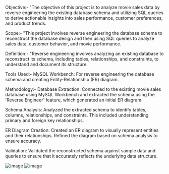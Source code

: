 Objective:-
"The objective of this project is to analyze movie sales data by reverse engineering the existing database schema and utilizing SQL queries to derive actionable insights into sales performance, customer preferences, and product trends.

Scope:-
"This project involves reverse engineering the database schema to reconstruct the database design and then using SQL queries to analyze sales data, customer behavior, and movie performance.

Definition:-
"Reverse engineering involves analyzing an existing database to reconstruct its schema, including tables, relationships, and constraints, to understand and document its structure.

Tools Used:-
MySQL Workbench: For reverse engineering the database schema and creating Entity-Relationship (ER) diagram.

Methodology:-
Database Extraction: Connected to the existing movie sales database using MySQL Workbench and extracted the schema using the 'Reverse Engineer' feature, which generated an initial ER diagram.

Schema Analysis: Analyzed the extracted schema to identify tables, columns, relationships, and constraints. This included understanding primary and foreign key relationships.

ER Diagram Creation: Created an ER diagram to visually represent entities and their relationships. Refined the diagram based on schema analysis to ensure accuracy.

Validation: Validated the reconstructed schema against sample data and queries to ensure that it accurately reflects the underlying data structure.


![image](https://github.com/user-attachments/assets/58de5fd6-2829-484f-bfce-13b39ccb201f)
![image](https://github.com/user-attachments/assets/334d5956-399b-4a99-876f-f256f238941a)
